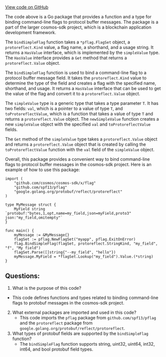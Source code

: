 [View code on GitHub](https://github.com/cosmos/cosmos-sdk.git/client/v2/autocli/flag/simple.go)

The code above is a Go package that provides a function and a type for binding command-line flags to protocol buffer messages. The package is a part of the larger cosmos-sdk project, which is a blockchain application development framework.

The `bindSimpleFlag` function takes a `*pflag.FlagSet` object, a `protoreflect.Kind` value, a flag name, a shorthand, and a usage string. It returns a `HasValue` interface, which is implemented by the `simpleValue` type. The `HasValue` interface provides a `Get` method that returns a `protoreflect.Value` object.

The `bindSimpleFlag` function is used to bind a command-line flag to a protocol buffer message field. It takes the `protoreflect.Kind` value to determine the type of the field and creates a flag with the specified name, shorthand, and usage. It returns a `HasValue` interface that can be used to get the value of the flag and convert it to a `protoreflect.Value` object.

The `simpleValue` type is a generic type that takes a type parameter `T`. It has two fields: `val`, which is a pointer to a value of type `T`, and `toProtoreflectValue`, which is a function that takes a value of type `T` and returns a `protoreflect.Value` object. The `newSimpleValue` function creates a new `simpleValue` object with the specified `val` and `toProtoreflectValue` fields.

The `Get` method of the `simpleValue` type takes a `protoreflect.Value` object and returns a `protoreflect.Value` object that is created by calling the `toProtoreflectValue` function with the `val` field of the `simpleValue` object.

Overall, this package provides a convenient way to bind command-line flags to protocol buffer messages in the cosmos-sdk project. Here is an example of how to use this package:

```
import (
    "github.com/cosmos/cosmos-sdk/x/flag"
    "github.com/spf13/pflag"
    "google.golang.org/protobuf/reflect/protoreflect"
)

type MyMessage struct {
    MyField string `protobuf:"bytes,1,opt,name=my_field,json=myField,proto3" json:"my_field,omitempty"`
}

func main() {
    myMessage := &MyMessage{}
    flagSet := pflag.NewFlagSet("myapp", pflag.ExitOnError)
    flag.BindSimpleFlag(flagSet, protoreflect.StringKind, "my_field", "f", "My field")
    flagSet.Parse([]string{"--my_field", "hello"})
    myMessage.MyField = *flagSet.Lookup("my_field").Value.(*string)
}
```
## Questions: 
 1. What is the purpose of this code?
   - This code defines functions and types related to binding command-line flags to protobuf messages in the cosmos-sdk project.
2. What external packages are imported and used in this code?
   - This code imports the `pflag` package from `github.com/spf13/pflag` and the `protoreflect` package from `google.golang.org/protobuf/reflect/protoreflect`.
3. What types of protobuf fields are supported by the `bindSimpleFlag` function?
   - The `bindSimpleFlag` function supports string, uint32, uint64, int32, int64, and bool protobuf field types.